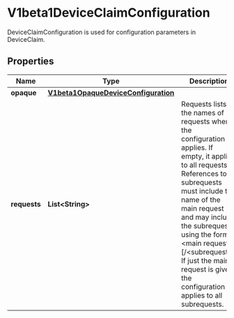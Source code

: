 

# V1beta1DeviceClaimConfiguration

DeviceClaimConfiguration is used for configuration parameters in DeviceClaim.

## Properties

| Name | Type | Description | Notes |
|------------ | ------------- | ------------- | -------------|
|**opaque** | [**V1beta1OpaqueDeviceConfiguration**](V1beta1OpaqueDeviceConfiguration.md) |  |  [optional] |
|**requests** | **List&lt;String&gt;** | Requests lists the names of requests where the configuration applies. If empty, it applies to all requests.  References to subrequests must include the name of the main request and may include the subrequest using the format &lt;main request&gt;[/&lt;subrequest&gt;]. If just the main request is given, the configuration applies to all subrequests. |  [optional] |



